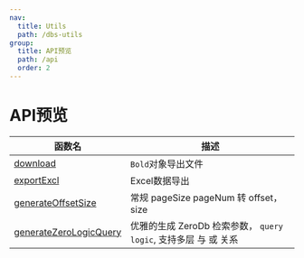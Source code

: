```yaml
---
nav:
  title: Utils
  path: /dbs-utils
group:
  title: API预览
  path: /api
  order: 2
---
```

# API预览
| 函数名 | 描述 |
| ----- | ----------- |
| [download](/dbs-utils/other/download)  | `Bold`对象导出文件 |
| [exportExcl](/dbs-utils/excel/export-excl)  | Excel数据导出 |
| [generateOffsetSize](/dbs-utils/zero-db/generate-offset-size)  | 常规 pageSize pageNum 转 offset，size |
| [generateZeroLogicQuery](/dbs-utils/zero-db/generate-zero-logic-query)  | 优雅的生成 ZeroDb 检索参数， `query` `logic`, 支持多层 与 或 关系 |
